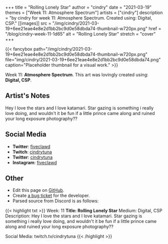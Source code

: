 +++
title =       "Rolling Lonely Star"
author =      "cindry"
date =        "2021-03-19"
themes =      ["Week 11: Atmosphere Spectrum"]
artists =     ["cindry"]
description = "by cindry for week 11: Atmosphere Spectrum. Created using: Digital, CSP."
[[images]]
              src = "/img/cindry/2021-03-19+6ee21eae4e8e2d1bb2bc9d0e58dbda74-thumbnail-w720px.png"
              href = "/blog/cindry-week-11-1d65"
              alt = "Rolling Lonely Star"
              stretch = "cover"
+++


{{< fancybox path="/img/cindry/2021-03-19+6ee21eae4e8e2d1bb2bc9d0e58dbda74-thumbnail-w720px.png" file="img/cindry/2021-03-19+6ee21eae4e8e2d1bb2bc9d0e58dbda74.png" caption="Placeholder thumbnail for a visual work." >}}


Week 11: **Atmosphere Spectrum**. This art was lovingly created using: **Digital, CSP**.

## Artist's Notes

Hey I love the stars and I love katamari. Star  gazing is something i really love doing, and wouldn't it be fun if a little prince came along and ruined your long exposure photography??

## Social Media

- **Twitter**: <a href='https://twitter.com/fiveclawd' target='_blank'>fiveclawd</a>
- **Twitch**: <a href='https://twitch.tv/cindrytuna' target='_blank'>cindrytuna</a>
- **Twitter**: <a href='https://twitter.com/cindrytuna' target='_blank'>cindrytuna</a>
- **Instagram**: <a href='https://instagram.com/fiveclawd' target='_blank'>fiveclawd</a>

## Other

- Edit this page on [GitHub](https://github.com/teaminkling/web-refresh/edit/main/content/blog/cindry-week-11-1d65.md).
- Create [a bug ticket](https://github.com/teaminkling/web-refresh/issues/new?assignees=&labels=bug&template=problem-report.md&title=) for the developer.
- Parsed source from Discord is as follows:

{{< highlight txt >}}
Week: 11
**Title: Rolling Lonely Star**
Medium: Digital, CSP
Description: Hey I love the stars and I love katamari. Star  gazing is something i really love doing, and wouldn't it be fun if a little prince came along and ruined your long exposure photography??

Social Media: twitch.tv/cindrytuna
{{< /highlight >}}